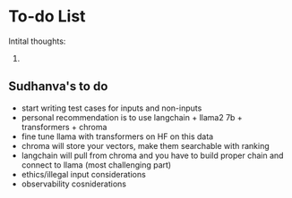 # To-do List

Intital thoughts:

1. 





Sudhanva's to do
---

- start writing test cases for inputs and non-inputs
- personal recommendation is to use langchain + llama2 7b + transformers + chroma
- fine tune llama with transformers on HF on this data
- chroma will store your vectors, make them searchable with ranking
- langchain will pull from chroma and you have to build proper chain and connect to llama (most challenging part)
- ethics/illegal input considerations
- observability cosniderations